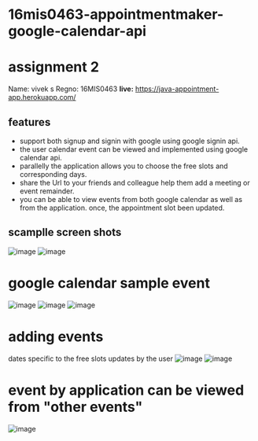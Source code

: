 # 16mis0463-appointmentmaker-google-calendar-api

# assignment 2
Name: vivek s
Regno: 16MIS0463
**live:** https://java-appointment-app.herokuapp.com/

## features
* support both signup and signin with google using google signin api.
* the user calendar event can be viewed and implemented using google calendar api.
* parallelly the application allows you to choose the free slots and corresponding days.
* share the Url to your friends and colleague help them add a meeting or event remainder.
* you can be able to view events from both google calendar as well as from the application. once, the appointment slot been updated.

## scamplle screen shots

![image](https://user-images.githubusercontent.com/64268236/84596894-ebe4b200-ae7d-11ea-891f-2a2fed2bd5c3.png)
![image](https://user-images.githubusercontent.com/64268236/84595980-9ce84e00-ae78-11ea-81a6-c2d8f7107850.png)

# google calendar sample event 
![image](https://user-images.githubusercontent.com/64268236/84596970-5990de00-ae7e-11ea-81f2-97a0d09de8e0.png)
![image](https://user-images.githubusercontent.com/64268236/84597012-90ff8a80-ae7e-11ea-80ad-4744d41cd717.png)
![image](https://user-images.githubusercontent.com/64268236/84597024-a83e7800-ae7e-11ea-92c9-91f5e2d2404a.png)


# adding events

dates specific to the free slots updates by the user
![image](https://user-images.githubusercontent.com/64268236/84596075-2b5ccf80-ae79-11ea-9778-51e0b3849e62.png)
![image](https://user-images.githubusercontent.com/64268236/84596226-13398000-ae7a-11ea-9216-ba94b2d6a873.png)

# event by application can be viewed from "other events"

![image](https://user-images.githubusercontent.com/64268236/84596269-48de6900-ae7a-11ea-9ea2-a0e5643bf38b.png)

